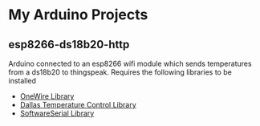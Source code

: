 # My Arduino Projects

## esp8266-ds18b20-http
Arduino connected to an esp8266 wifi module which sends temperatures from a ds18b20 to thingspeak.
Requires the following libraries to be installed
 * [OneWire Library](http://www.pjrc.com/teensy/td_libs_OneWire.html)
 * [Dallas Temperature Control Library](https://milesburton.com/Dallas_Temperature_Control_Library#Download)
 * [SoftwareSerial Library](http://arduino.cc/en/Reference/SoftwareSerial)
